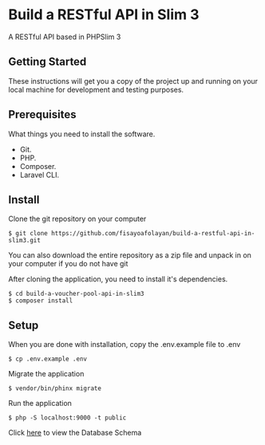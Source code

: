 # Build a RESTful API in Slim 3
A RESTful API based in PHPSlim 3

## Getting Started
These instructions will get you a copy of the project up and running on your local machine for development and testing purposes.

## Prerequisites
What things you need to install the software.

- Git.
- PHP.
- Composer.
- Laravel CLI.


## Install
Clone the git repository on your computer
```
$ git clone https://github.com/fisayoafolayan/build-a-restful-api-in-slim3.git
```
You can also download the entire repository as a zip file and unpack in on your computer if you do not have git

After cloning the application, you need to install it's dependencies.
```
$ cd build-a-voucher-pool-api-in-slim3
$ composer install
```
## Setup
When you are done with installation, copy the .env.example file to .env
```
$ cp .env.example .env
```
Migrate the application
```
$ vendor/bin/phinx migrate
``` 
Run the application
```
$ php -S localhost:9000 -t public
```

Click [here](https://www.figma.com/file/MRNeeuJIH6Gsgkw8mGp4YVtY/Database-Schema?node-id=0%3A1) to view the Database Schema
